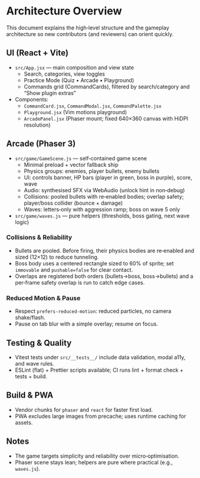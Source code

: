 # Architecture Overview

This document explains the high‑level structure and the gameplay architecture so new contributors (and reviewers) can orient quickly.

## UI (React + Vite)

- `src/App.jsx` — main composition and view state
  - Search, categories, view toggles
  - Practice Mode (Quiz • Arcade • Playground)
  - Commands grid (CommandCards), filtered by search/category and “Show plugin extras”
- Components:
  - `CommandCard.jsx`, `CommandModal.jsx`, `CommandPalette.jsx`
  - `Playground.jsx` (Vim motions playground)
  - `ArcadePanel.jsx` (Phaser mount; fixed 640×360 canvas with HiDPI resolution)

## Arcade (Phaser 3)

- `src/game/GameScene.js` — self‑contained game scene
  - Minimal preload + vector fallback ship
  - Physics groups: enemies, player bullets, enemy bullets
  - UI: controls banner, HP bars (player in green, boss in purple), score, wave
  - Audio: synthesised SFX via WebAudio (unlock hint in non‑debug)
  - Collisions: pooled bullets with re‑enabled bodies; overlap safety; player/boss collider (bounce + damage)
  - Waves: letters‑only with aggression ramp; boss on wave 5 only
- `src/game/waves.js` — pure helpers (thresholds, boss gating, next wave logic)

### Collisions & Reliability

- Bullets are pooled. Before firing, their physics bodies are re‑enabled and sized (12×12) to reduce tunneling.
- Boss body uses a centered rectangle sized to 60% of sprite; set `immovable` and `pushable=false` for clear contact.
- Overlaps are registered both orders (bullets→boss, boss→bullets) and a per‑frame safety overlap is run to catch edge cases.

### Reduced Motion & Pause

- Respect `prefers-reduced-motion`: reduced particles, no camera shake/flash.
- Pause on tab blur with a simple overlay; resume on focus.

## Testing & Quality

- Vitest tests under `src/__tests__/` include data validation, modal a11y, and wave rules.
- ESLint (flat) + Prettier scripts available; CI runs lint + format check + tests + build.

## Build & PWA

- Vendor chunks for `phaser` and `react` for faster first load.
- PWA excludes large images from precache; uses runtime caching for assets.

## Notes

- The game targets simplicity and reliability over micro‑optimisation.
- Phaser scene stays lean; helpers are pure where practical (e.g., `waves.js`).

